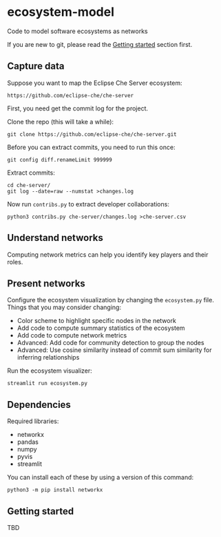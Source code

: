 # ecosystem-model
Code to model software ecosystems as networks

If you are new to git, please read the [Getting started](#getting-started) section first.

## Capture data
Suppose you want to map the Eclipse Che Server ecosystem:
```
https://github.com/eclipse-che/che-server
```
First, you need get the commit log for the project.

Clone the repo (this will take a while):
```
git clone https://github.com/eclipse-che/che-server.git
```

Before you can extract commits, you need to run this once:
```
git config diff.renameLimit 999999
```

Extract commits:
```
cd che-server/
git log --date=raw --numstat >changes.log
```

Now run ```contribs.py``` to extract developer collaborations:
```
python3 contribs.py che-server/changes.log >che-server.csv
```

## Understand networks

Computing network metrics can help you identify key players and their roles.

## Present networks

Configure the ecosystem visualization by changing the ```ecosystem.py``` file. Things that you may consider changing:

* Color scheme to highlight specific nodes in the network
* Add code to compute summary statistics of the ecosystem
* Add code to compute network metrics
* Advanced: Add code for community detection to group the nodes
* Advanced: Use cosine similarity instead of commit sum similarity for inferring relationships

Run the ecosystem visualizer:
```
streamlit run ecosystem.py
```

## Dependencies

Required libraries:

* networkx
* pandas
* numpy
* pyvis
* streamlit

You can install each of these by using a version of this command:
```
python3 -m pip install networkx
```

## Getting started

TBD